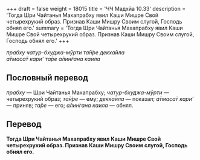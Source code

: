 +++
draft = false
weight = 18015
title = 'ЧЧ Мадхйа 10.33'
description = 'Тогда Шри Чайтанья Махапрабху явил Каши Мишре Свой четырехрукий образ. Признав Каши Мишру Своим слугой, Господь обнял его.'
summary = 'Тогда Шри Чайтанья Махапрабху явил Каши Мишре Свой четырехрукий образ. Признав Каши Мишру Своим слугой, Господь обнял его.'
+++

_прабху чатур-бхуджа-мӯрти та̄н̇ре декха̄ила  
а̄тмаса̄т кари’ та̄ре а̄лин̇гана каила_

## Пословный перевод

_прабху_ — Шри Чайтанья Махапрабху; _чатур_\-_бхуджа_\-_мӯрти_ — четырехрукий образ; _та̄н̇ре_ — ему; _декха̄ила_ — показал; _а̄тмаса̄т_ _кари’_ — приняв; _та̄ре_ — его; _а̄лин̇гана_ _каила_ — обнял.

## Перевод

**Тогда Шри Чайтанья Махапрабху явил Каши Мишре Свой четырехрукий образ. Признав Каши Мишру Своим слугой, Господь обнял его.**
